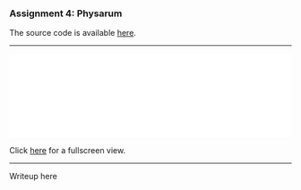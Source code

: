 ### Assignment 4: Physarum

The source code is available [here](https://github.com/RobethX/CS420X/blob/main/assignment4/).

---

<iframe width="100%" height="auto" src="webgl.html" title="WebGL" frameborder="0" scrolling="no"></iframe>

Click [here](webgl.html) for a fullscreen view.

---

Writeup here